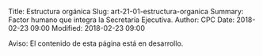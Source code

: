 Title: Estructura orgánica
Slug: art-21-01-estructura-organica
Summary: Factor humano que integra la Secretaría Ejecutiva.
Author: CPC
Date: 2018-02-23 09:00
Modified: 2018-02-23 09:00


<div class="alert alert-info" role="alert">Aviso: El contenido de esta página está en desarrollo.</div>
